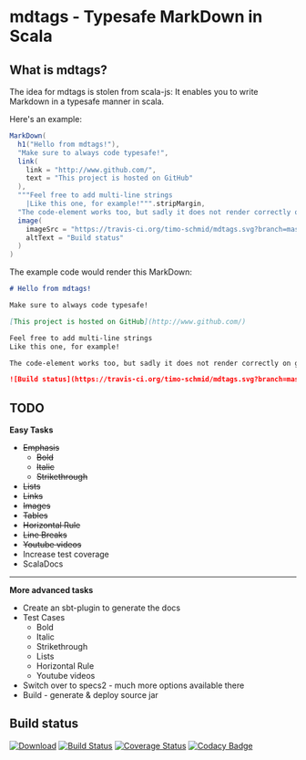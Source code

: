 # mdtags - Typesafe MarkDown in Scala

## What is mdtags?

The idea for mdtags is stolen from scala-js: It enables you to
write Markdown in a typesafe manner in scala.

Here's an example:

```scala
MarkDown(
  h1("Hello from mdtags!"),
  "Make sure to always code typesafe!",
  link(
    link = "http://www.github.com/",
    text = "This project is hosted on GitHub"
  ),
  """Feel free to add multi-line strings
    |Like this one, for example!""".stripMargin,
  "The code-element works too, but sadly it does not render correctly on github (inside anther code element).",
  image(
    imageSrc = "https://travis-ci.org/timo-schmid/mdtags.svg?branch=master",
    altText = "Build status"
  )
)
```

The example code would render this MarkDown:

```markdown
# Hello from mdtags!

Make sure to always code typesafe!

[This project is hosted on GitHub](http://www.github.com/)

Feel free to add multi-line strings
Like this one, for example!

The code-element works too, but sadly it does not render correctly on github (inside anther code element).

![Build status](https://travis-ci.org/timo-schmid/mdtags.svg?branch=master)
```

## TODO

**Easy Tasks**

* ~~Emphasis~~
  * ~~Bold~~
  * ~~Italic~~
  * ~~Strikethrough~~
* ~~Lists~~
* ~~Links~~
* ~~Images~~
* ~~Tables~~
* ~~Horizontal Rule~~
* ~~Line Breaks~~
* ~~Youtube videos~~
* Increase test coverage
* ScalaDocs

***

**More advanced tasks**

* Create an sbt-plugin to generate the docs
* Test Cases
  * Bold
  * Italic
  * Strikethrough
  * Lists
  * Horizontal Rule
  * Youtube videos
* Switch over to specs2 - much more options available there
* Build - generate & deploy source jar

## Build status

[![Download](https://api.bintray.com/packages/timo-schmid/sbt-plugins/mdtags/images/download.svg)](https://bintray.com/timo-schmid/sbt-plugins/mdtags/_latestVersion) [![Build Status](https://travis-ci.org/timo-schmid/mdtags.svg?branch=master)](https://travis-ci.org/timo-schmid/mdtags) [![Coverage Status](https://coveralls.io/repos/timo-schmid/mdtags/badge.svg?branch=master&service=github)](https://coveralls.io/github/timo-schmid/mdtags?branch=master) [![Codacy Badge](https://api.codacy.com/project/badge/2f0d123731dd4bcba8bbd525f0083d56)](https://www.codacy.com/app/timo-schmid/mdtags)
